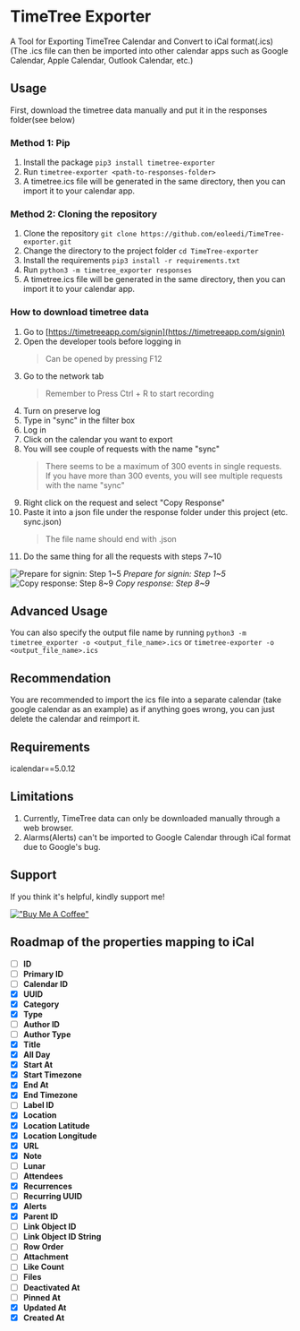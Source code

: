 # TimeTree Exporter

A Tool for Exporting TimeTree Calendar and Convert to iCal format(.ics) \
(The .ics file can then be imported into other calendar apps such as Google Calendar, Apple Calendar, Outlook Calendar, etc.)

## Usage

First, download the timetree data manually and put it in the responses folder(see below)

### Method 1: Pip

1. Install the package `pip3 install timetree-exporter`
2. Run `timetree-exporter <path-to-responses-folder>`
3. A timetree.ics file will be generated in the same directory, then you can import it to your calendar app.

### Method 2: Cloning the repository

1. Clone the repository `git clone https://github.com/eoleedi/TimeTree-exporter.git`
2. Change the directory to the project folder `cd TimeTree-exporter`
3. Install the requirements `pip3 install -r requirements.txt`
4. Run `python3 -m timetree_exporter responses`
5. A timetree.ics file will be generated in the same directory, then you can import it to your calendar app.

### How to download timetree data

1. Go to [https://timetreeapp.com/signin](https://timetreeapp.com/signin)
2. Open the developer tools before logging in
      > Can be opened by pressing F12
3. Go to the network tab
      > Remember to Press Ctrl + R to start recording
4. Turn on preserve log
5. Type in "sync" in the filter box
6. Log in
7. Click on the calendar you want to export
8. You will see couple of requests with the name "sync"
      > There seems to be a maximum of 300 events in single requests. \
      > If you have more than 300 events, you will see multiple requests with the name "sync"
9. Right click on the request and select "Copy Response"
10. Paste it into a json file under the response folder under this project (etc. sync.json)
      > The file name should end with .json
11. Do the same thing for all the requests with steps 7~10

![Prepare for signin: Step 1~5](https://github.com/eoleedi/TimeTree-exporter/raw/main/docs/assets/images/prepare-for-signin.png)
*Prepare for signin: Step 1~5*
![Copy response: Step 8~9](https://github.com/eoleedi/TimeTree-exporter/raw/main/docs/assets/images/copy-response.png)
*Copy response: Step 8~9*

## Advanced Usage

You can also specify the output file name by running `python3 -m timetree_exporter -o <output_file_name>.ics` or `timetree-exporter -o <output_file_name>.ics`

## Recommendation

You are recommended to import the ics file into a separate calendar (take google calendar as an example) as if anything goes wrong, you can just delete the calendar and reimport it.

## Requirements

icalendar==5.0.12

## Limitations

1. Currently, TimeTree data can only be downloaded manually through a web browser.
2. Alarms(Alerts) can't be imported to Google Calendar through iCal format due to Google's bug.

## Support

If you think it's helpful, kindly support me!

[!["Buy Me A Coffee"](https://www.buymeacoffee.com/assets/img/custom_images/orange_img.png)](https://www.buymeacoffee.com/eoleedi)

## Roadmap of the properties mapping to iCal

- [ ] **ID**
- [ ] **Primary ID**
- [ ] **Calendar ID**
- [x] **UUID**
- [x] **Category**
- [x] **Type**
- [ ] **Author ID**
- [ ] **Author Type**
- [x] **Title**
- [x] **All Day**
- [x] **Start At**
- [x] **Start Timezone**
- [x] **End At**
- [x] **End Timezone**
- [ ] **Label ID**
- [x] **Location**
- [x] **Location Latitude**
- [x] **Location Longitude**
- [x] **URL**
- [x] **Note**
- [ ] **Lunar**
- [ ] **Attendees**
- [x] **Recurrences**
- [ ] **Recurring UUID**
- [x] **Alerts**
- [x] **Parent ID**
- [ ] **Link Object ID**
- [ ] **Link Object ID String**
- [ ] **Row Order**
- [ ] **Attachment**
- [ ] **Like Count**
- [ ] **Files**
- [ ] **Deactivated At**
- [ ] **Pinned At**
- [x] **Updated At**
- [x] **Created At**
